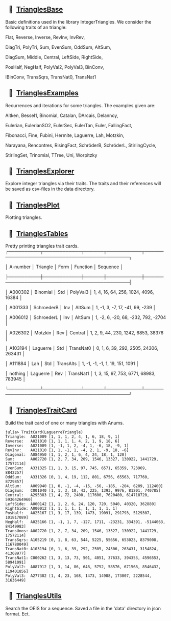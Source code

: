 
##   🔶  [TrianglesBase](https://github.com/OpenLibMathSeq/IntegerTriangles.jl/blob/master/src/TrianglesBase.jl)

Basic definitions used in the library IntegerTriangles.
We consider the following traits of an triangle:

Flat, Reverse, Inverse, RevInv, InvRev,

DiagTri, PolyTri, Sum, EvenSum, OddSum, AltSum,

DiagSum, Middle, Central, LeftSide, RightSide,

PosHalf, NegHalf, PolyVal2, PolyVal3, BinConv,

IBinConv, TransSqrs, TransNat0, TransNat1

##   🔶  [TrianglesExamples](https://github.com/OpenLibMathSeq/IntegerTriangles.jl/blob/master/src/TrianglesExamples.jl)

Recurrences and iterations for some triangles.
The examples given are:

Aitken, Bessel1, Binomial, Catalan, DArcais, Delannoy,

Eulerian, EulerianSO2, EulerSec, EulerTan, Euler, FallingFact,

Fibonacci, Fine, Fubini, Hermite, Laguerre, Lah, Motzkin, 

Narayana, Rencontres, RisingFact, SchröderB, SchröderL, StirlingCycle,

StirlingSet, Trinomial, TTree, Uni, Worpitzky

##   🔶  [TrianglesExplorer](https://github.com/OpenLibMathSeq/IntegerTriangles.jl/blob/master/src/TrianglesExplorer.jl)

Explore integer triangles via their traits.
The traits and their references will be saved 
as csv-files in the data directory.

##   🔶  [TrianglesPlot](https://github.com/OpenLibMathSeq/IntegerTriangles.jl/blob/master/src/TrianglesPlot.jl)

Plotting triangles.

##   🔶  [TrianglesTables](https://github.com/OpenLibMathSeq/IntegerTriangles.jl/blob/master/src/TrianglesTables.jl)

Pretty printing triangles trait cards.
┌──────────┬────────────┬──────┬───────────┬─────────────────────────────────────────────┐

│ A-number │ Triangle   │ Form │ Function  │ Sequence                                    │

├──────────┼────────────┼──────┼───────────┼─────────────────────────────────────────────┤

│ A000302  │ Binomial   │ Std  │ PolyVal3  │ 1, 4, 16, 64, 256, 1024, 4096, 16384        │

│ A001333  │ SchroederB │ Inv  │ AltSum    │ 1, -1, 3, -7, 17, -41, 99, -239             │

│ A006012  │ SchroederL │ Inv  │ AltSum    │ 1, -2, 6, -20, 68, -232, 792, -2704         │

│ A026302  │ Motzkin    │ Rev  │ Central   │ 1, 2, 9, 44, 230, 1242, 6853, 38376         │

│ A103194  │ Laguerre   │ Std  │ TransNat0 │ 0, 1, 6, 39, 292, 2505, 24306, 263431       │

│ A111884  │ Lah        │ Std  │ TransAlts │ 1, -1, -1, -1, 1, 19, 151, 1091             │

│ nothing  │ Laguerre   │ Rev  │ TransNat1 │ 1, 3, 15, 97, 753, 6771, 68983, 783945      │

└──────────┴────────────┴──────┴───────────┴─────────────────────────────────────────────┘

##   🔶  [TrianglesTraitCard](https://github.com/OpenLibMathSeq/IntegerTriangles.jl/blob/master/src/TrianglesTraitCard.jl)

Build the trait card of one or many triangles with Anums.
```
julia> TraitCard(LaguerreTriangle)
Triangle:  A021009 [1, 1, 1, 2, 4, 1, 6, 18, 9, 1]
Reverse:   A021010 [1, 1, 1, 1, 4, 2, 1, 9, 18, 6]
Inverse:   A021009 [1, -1, 1, 2, -4, 1, -6, 18, -9, 1]
RevInv:    A021010 [1, 1, -1, 1, -4, 2, 1, -9, 18, -6]
Diagonal:  A084950 [1, 1, 2, 1, 6, 4, 24, 18, 1, 120]
Sum:       A002720 [1, 2, 7, 34, 209, 1546, 13327, 130922, 1441729, 17572114]
EvenSum:   A331325 [1, 1, 3, 15, 97, 745, 6571, 65359, 723969, 8842257]
OddSum:    A331326 [0, 1, 4, 19, 112, 801, 6756, 65563, 717760, 8729857]
AltSum:    A009940 [1, 0, -1, -4, -15, -56, -185, -204, 6209, 112400]
DiagSum:   C001040 [1, 1, 3, 10, 43, 225, 1393, 9976, 81201, 740785]
Central:   A295383 [1, 4, 72, 2400, 117600, 7620480, 614718720, 59364264960]
LeftSide:  A000142 [1, 1, 2, 6, 24, 120, 720, 5040, 40320, 362880]
RightSide: A000012 [1, 1, 1, 1, 1, 1, 1, 1, 1, 1]
PosHalf:   A025167 [1, 3, 17, 139, 1473, 19091, 291793, 5129307, 101817089]
NegHalf:   A025166 [1, -1, 1, 7, -127, 1711, -23231, 334391, -5144063, 84149983]
TransUnos: A002720 [1, 2, 7, 34, 209, 1546, 13327, 130922, 1441729, 17572114]
TransSqrs: A105219 [0, 1, 8, 63, 544, 5225, 55656, 653023, 8379008, 116780049]
TransNat0: A103194 [0, 1, 6, 39, 292, 2505, 24306, 263431, 3154824, 41368977]
TransNat1: C000262 [1, 3, 13, 73, 501, 4051, 37633, 394353, 4596553, 58941091]
PolyVal2:  A087912 [1, 3, 14, 86, 648, 5752, 58576, 671568, 8546432, 119401856]
PolyVal3:  A277382 [1, 4, 23, 168, 1473, 14988, 173007, 2228544, 31636449]
```

##   🔶  [TrianglesUtils](https://github.com/OpenLibMathSeq/IntegerTriangles.jl/blob/master/src/TrianglesUtils.jl)

Search the OEIS for a sequence. Saved a file in the 'data' directory in json format. Ect.
